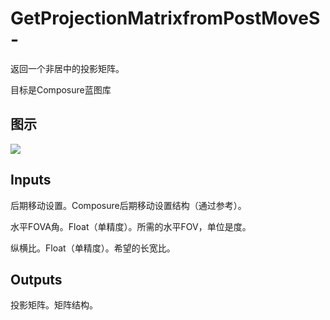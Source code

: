 # GetProjectionMatrixfromPostMoveS-

返回一个非居中的投影矩阵。

目标是Composure蓝图库

## 图示

![]($-20221218-18291939.png)

## Inputs

后期移动设置。Composure后期移动设置结构（通过参考）。

水平FOVA角。Float（单精度）。所需的水平FOV，单位是度。

纵横比。Float（单精度）。希望的长宽比。 

## Outputs

投影矩阵。矩阵结构。
